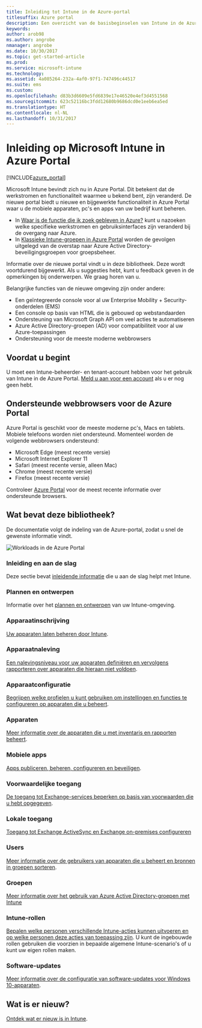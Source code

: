 ```yaml
---
title: Inleiding tot Intune in de Azure-portal
titlesuffix: Azure portal
description: Een overzicht van de basisbeginselen van Intune in de Azure-portal en hoe u hiermee uw apparaten kunt beheren."
keywords: 
author: arob98
ms.author: angrobe
nmanager: angrobe
ms.date: 10/30/2017
ms.topic: get-started-article
ms.prod: 
ms.service: microsoft-intune
ms.technology: 
ms.assetid: 4a085264-232a-4af0-97f1-747496c44517
ms.suite: ems
ms.custom: 
ms.openlocfilehash: d83b3d6609e5fd6839e17e46520e4ef3d4551568
ms.sourcegitcommit: 623c52116bc3fdd12680b9686dcd0e1eeb6ea5ed
ms.translationtype: HT
ms.contentlocale: nl-NL
ms.lasthandoff: 10/31/2017
---
```

# <a name="introduction-to-microsoft-intune-in-the-azure-portal"></a>Inleiding op Microsoft Intune in Azure Portal


[!INCLUDE[azure_portal](./includes/azure_portal.md)]

Microsoft Intune bevindt zich nu in Azure Portal. Dit betekent dat de werkstromen en functionaliteit waarmee u bekend bent, zijn veranderd.
De nieuwe portal biedt u nieuwe en bijgewerkte functionaliteit in Azure Portal waar u de mobiele apparaten, pc's en apps van uw bedrijf kunt beheren.

* In [Waar is de functie die ik zoek gebleven in Azure?](ui-changes.md) kunt u nazoeken welke specifieke werkstromen en gebruiksinterfaces zijn veranderd bij de overgang naar Azure.
* In [Klassieke Intune-groepen in Azure Portal](groups-get-started.md) worden de gevolgen uitgelegd van de overstap naar Azure Active Directory-beveiligingsgroepen voor groepsbeheer.




Informatie over de nieuwe portal vindt u in deze bibliotheek. Deze wordt voortdurend bijgewerkt. Als u suggesties hebt, kunt u feedback geven in de opmerkingen bij onderwerpen. We graag horen van u.

Belangrijke functies van de nieuwe omgeving zijn onder andere:

- Een geïntegreerde console voor al uw Enterprise Mobility + Security-onderdelen (EMS)
- Een console op basis van HTML die is gebouwd op webstandaarden
- Ondersteuning van Microsoft Graph API om veel acties te automatiseren
- Azure Active Directory-groepen (AD) voor compatibiliteit voor al uw Azure-toepassingen
- Ondersteuning voor de meeste moderne webbrowsers

## <a name="before-you-start"></a>Voordat u begint

U moet een Intune-beheerder- en tenant-account hebben voor het gebruik van Intune in de Azure Portal. [Meld u aan voor een account](https://portal.office.com/Signup/Signup.aspx?OfferId=40BE278A-DFD1-470a-9EF7-9F2596EA7FF9&dl=INTUNE_A&ali=1#0%20) als u er nog geen hebt.

## <a name="supported-web-browsers-for-the-azure-portal"></a>Ondersteunde webbrowsers voor de Azure Portal

Azure Portal is geschikt voor de meeste moderne pc's, Macs en tablets. Mobiele telefoons worden niet ondersteund.
Momenteel worden de volgende webbrowsers ondersteund:

- Microsoft Edge (meest recente versie)
- Microsoft Internet Explorer 11
- Safari (meest recente versie, alleen Mac)
- Chrome (meest recente versie)
- Firefox (meest recente versie)

Controleer [Azure Portal](https://docs.microsoft.com/azure/azure-preview-portal-supported-browsers-devices) voor de meest recente informatie over ondersteunde browsers.

## <a name="whats-in-this-library"></a>Wat bevat deze bibliotheek?

De documentatie volgt de indeling van de Azure-portal, zodat u snel de gewenste informatie vindt.

![Workloads in de Azure Portal](./media/azure-portal-workloads.png)

### <a name="introduction-and-get-started"></a>Inleiding en aan de slag
Deze sectie bevat [inleidende informatie](introduction-intune.md) die u aan de slag helpt met Intune.
### <a name="plan-and-design"></a>Plannen en ontwerpen
Informatie over het [plannen en ontwerpen](/intune-classic/plan-design/introduction) van uw Intune-omgeving.
### <a name="device-enrollment"></a>Apparaatinschrijving
[Uw apparaten laten beheren door Intune](device-enrollment.md).
### <a name="device-compliance"></a>Apparaatnaleving
[Een nalevingsniveau voor uw apparaten definiëren en vervolgens rapporteren over apparaten die hieraan niet voldoen](device-compliance.md).
### <a name="device-configuration"></a>Apparaatconfiguratie
[Begrijpen welke profielen u kunt gebruiken om instellingen en functies te configureren op apparaten die u beheert](device-profiles.md).
### <a name="devices"></a>Apparaten
[Meer informatie over de apparaten die u met inventaris en rapporten beheert](device-management.md).
### <a name="mobile-apps"></a>Mobiele apps
[Apps publiceren, beheren, configureren en beveiligen](app-management.md).
### <a name="conditional-access"></a>Voorwaardelijke toegang
[De toegang tot Exchange-services beperken op basis van voorwaarden die u hebt opgegeven](conditional-access.md).
### <a name="on-premises-access"></a>Lokale toegang
[Toegang tot Exchange ActiveSync en Exchange on-premises configureren](/intune-classic/deploy-use/mobile-device-management-with-exchange-activesync-and-microsoft-intune)
### <a name="users"></a>Users
[Meer informatie over de gebruikers van apparaten die u beheert en bronnen in groepen sorteren](users-add.md).
### <a name="groups"></a>Groepen
[Meer informatie over het gebruik van Azure Active Directory-groepen met Intune](groups-get-started.md)
### <a name="intune-roles"></a>Intune-rollen
[Bepalen welke personen verschillende Intune-acties kunnen uitvoeren en op welke personen deze acties van toepassing zijn](role-based-access-control.md). U kunt de ingebouwde rollen gebruiken die voorzien in bepaalde algemene Intune-scenario's of u kunt uw eigen rollen maken.
### <a name="software-updates"></a>Software-updates
[Meer informatie over de configuratie van software-updates voor Windows 10-apparaten](windows-update-for-business-configure.md).



## <a name="whats-new"></a>Wat is er nieuw?

[Ontdek wat er nieuw is in Intune](whats-new.md).
